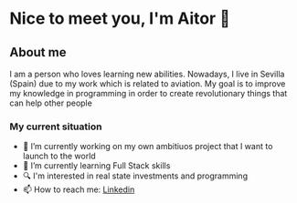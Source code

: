 # Nice to meet you, I'm Aitor 👋

## About me

I am a person who loves learning new abilities. Nowadays, I live in Sevilla (Spain) due to my work which is related to aviation. My goal is to improve my knowledge in programming in order to create revolutionary things that can help other people

### My current situation
- 🔭 I’m currently working on my own ambitiuos project that I want to launch to the world
- 🌱 I’m currently learning Full Stack skills
- :mag: I'm interested in real state investments and programming
- 📫 How to reach me: [Linkedin](https://www.linkedin.com/in/aitor-vico-l%C3%B3pez-4361a3222/)

<!--
**avicodelo/avicodelo** is a ✨ _special_ ✨ repository because its `README.md` (this file) appears on your GitHub profile.

Here are some ideas to get you started:

- 🔭 I’m currently working on ...
- 🌱 I’m currently learning ...
- 👯 I’m looking to collaborate on ...
- 🤔 I’m looking for help with ...
- 💬 Ask me about ...
- 📫 How to reach me: ...
- 😄 Pronouns: ...
- ⚡ Fun fact: ...
-->
